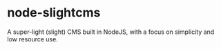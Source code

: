 # node-slightcms
A super-light (slight) CMS built in NodeJS, with a focus on simplicity and low resource use.
